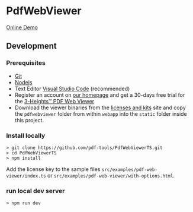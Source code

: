 # PdfWebViewer

[Online Demo](https://www.pdf-tools.com/pdf20/en/products/pdf-rendering/pdf-web-viewer/online-demo/)

## Development

### Prerequisites

- [Git](https://git-scm.com/download/win)
- [Nodejs](https://nodejs.org/)
- Text Editor [Visual Studio Code](https://code.visualstudio.com/) (recommended)
- Register an account on [our homepage](https://www.pdf-tools.com/pdf20/en/products/pdf-rendering/pdf-web-viewer/) and get a 30-days free trial for the [3-Heights™ PDF Web Viewer](https://www.pdf-tools.com/pdf20/en/products/pdf-rendering/pdf-web-viewer/)
- Download the viewer binaries from the [licenses and kits](https://www.pdf-tools.com/pdf20/en/mypdftools/licenses-kits/) site and copy the `pdfwebviewer` folder from within `webapp` into the `static` folder inside this project.

### Install locally
```
> git clone https://github.com/pdf-tools/PdfWebViewerTS.git
> cd PdfWebViewerTS
> npm install
```

Add the license key to the sample files `src/examples/pdf-web-viewer/index.ts` or `src/examples/pdf-web-viewer/with-options.html`.

### run local dev server
```
> npm run dev
```
